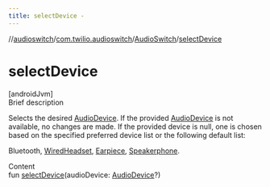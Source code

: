 ```yaml
---
title: selectDevice -
---
```

//[audioswitch](../../index.md)/[com.twilio.audioswitch](../index.md)/[AudioSwitch](index.md)/[selectDevice](select-device.md)



# selectDevice  
[androidJvm]  
Brief description  




Selects the desired [AudioDevice](../-audio-device/index.md). If the provided [AudioDevice](../-audio-device/index.md) is not available, no changes are made. If the provided device is null, one is chosen based on the specified preferred device list or the following default list:



Bluetooth, [WiredHeadset](../-audio-device/-wired-headset/index.md), [Earpiece](../-audio-device/-earpiece/index.md), [Speakerphone](../-audio-device/-speakerphone/index.md).



  
Content  
fun [selectDevice](select-device.md)(audioDevice: [AudioDevice](../-audio-device/index.md)?)  



